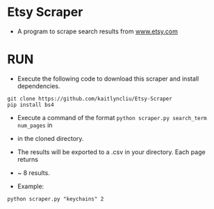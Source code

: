 # Etsy Scraper
 
* A program to scrape search results from www.etsy.com

# RUN
* Execute the following code to download this scraper and install dependencies.
```
git clone https://github.com/kaitlyncliu/Etsy-Scraper
pip install bs4
```
* Execute a command of the format `python scraper.py search_term num_pages` in
* in the cloned directory.
* The results will be exported to a .csv in your directory. Each page returns
* ~ 8 results.

* Example:
```
python scraper.py "keychains" 2
```

